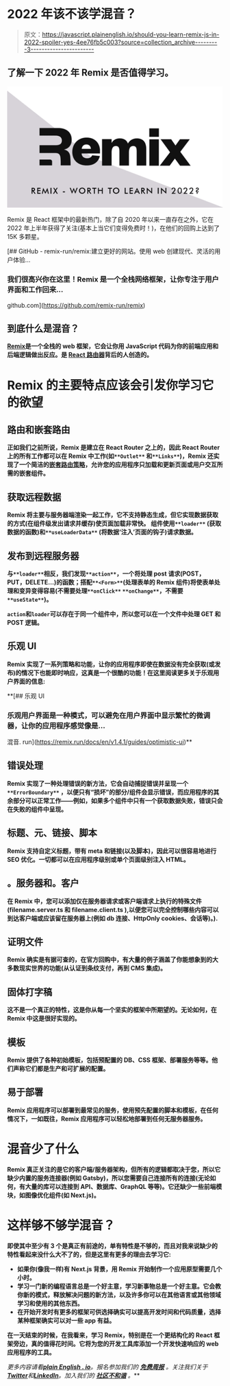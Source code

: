 # 2022 年该不该学混音？

> 原文：<https://javascript.plainenglish.io/should-you-learn-remix-js-in-2022-spoiler-yes-4ee76fb5c003?source=collection_archive---------3----------------------->

## 了解一下 2022 年 Remix 是否值得学习。

![](img/91e81aa55adc4fdc54f57aae475507a6.png)

Remix 是 React 框架中的最新热门，除了自 2020 年以来一直存在之外，它在 2022 年上半年获得了关注(基本上当它们变得免费时！)，在他们的回购上达到了 15K 多颗星。

[](https://github.com/remix-run/remix) [## GitHub - remix-run/remix:建立更好的网站。使用 web 创建现代、灵活的用户体验…

### 我们很高兴你在这里！Remix 是一个全栈网络框架，让你专注于用户界面和工作回来…

github.com](https://github.com/remix-run/remix) 

## 到底什么是混音？

[**Remix**](https://remix.run/)**是一个全栈的 web 框架，它会让你用 JavaScript 代码为你的前端应用和后端逻辑做出反应。是 [React 路由器](https://reactrouter.com/)背后的人创造的。**

# **Remix 的主要特点应该会引发你学习它的欲望**

## **路由和嵌套路由**

**正如我们之前所说，Remix 是建立在 React Router 之上的，因此 React Router 上的所有工作都可以在 Remix 中工作(如`**Outlet**` 和`**Links**`)，Remix 还实现了一个简洁的[嵌套路由策略](https://remix.run/docs/en/v1/guides/routing#what-is-nested-routing)，允许您的应用程序只加载和更新页面或用户交互所需的嵌套组件。**

## **获取远程数据**

**Remix 将主要与服务器端渲染一起工作，它不支持静态生成，但它实现数据获取的方式(在组件级发出请求并缓存)使页面加载非常快。
组件使用`**loader**` (获取数据的函数)和`**useLoaderData**` (将数据‘注入’页面的钩子)请求数据。**

## **发布到远程服务器**

**与`**loader**`相反，我们发现`**action**`，一个将处理 post 请求(POST，PUT，DELETE…)的函数；搭配`**<Form>**`(处理表单的 Remix 组件)将使表单处理和变异变得容易(不需要处理`**onClick**` `**onChange**`，不需要`**useState**`)。**

**`action`和`loader`可以存在于同一个组件中，所以您可以在一个文件中处理 GET 和 POST 逻辑。**

## ****乐观 UI****

**Remix 实现了一系列策略和功能，让你的应用程序即使在数据没有完全获取(或发布)的情况下也能即时响应，这真是一个很酷的功能！在这里阅读更多关于乐观用户界面的信息:**

 **[## 乐观 UI

### 乐观用户界面是一种模式，可以避免在用户界面中显示繁忙的微调器，让你的应用程序感觉像是…

混音. run](https://remix.run/docs/en/v1.4.1/guides/optimistic-ui)** 

## **错误处理**

**Remix 实现了一种处理错误的新方法，它会自动捕捉错误并呈现一个`**ErrorBoundary**` ，以便只有“损坏”的部分/组件会显示错误，而应用程序的其余部分可以正常工作——例如，如果多个组件中只有一个获取数据失败，错误只会在失败的组件中呈现。**

## **标题、元、链接、脚本**

**Remix 支持自定义标题，带有 meta 和链接(以及脚本)，因此可以很容易地进行 SEO 优化。一切都可以在应用程序级别或单个页面级别注入 HTML。**

## **。服务器和。客户**

**在 Remix 中，您可以添加仅在服务器请求或客户端请求上执行的特殊文件(filename.server.ts 和 filename.client.ts ),以便您可以完全控制哪些内容可以到达客户端或应该留在服务器上(例如 db 连接、HttpOnly cookies、会话等)。).**

## **证明文件**

**Remix 确实是有据可查的，在官方回购中，有大量的例子涵盖了你能想象到的大多数现实世界的功能(从认证到条纹支付，再到 CMS 集成)。**

## **固体打字稿**

**这不是一个真正的特性，这是你从每一个坚实的框架中所期望的。无论如何，在 Remix 中这是很好实现的。**

## **模板**

**Remix 提供了各种初始模板，包括预配置的 DB、CSS 框架、部署服务等等。他们声称它们都是生产和可扩展的配置。**

## **易于部署**

**Remix 应用程序可以部署到最常见的服务，使用预先配置的脚本和模板，在任何情况下，一如既往，Remix 应用程序可以轻松地部署到任何无服务器服务。**

# **混音少了什么**

**Remix 真正关注的是它的客户端/服务器架构，但所有的逻辑都取决于您，所以它缺少内置的服务连接器(例如 Gatsby)，所以您需要自己连接所有的连接(无论如何，有大量的库可以连接到 API、数据库、GraphQL 等等)。它还缺少一些前端模块，如图像优化组件(如 Next.js)。**

# **这样够不够学混音？**

**即使其中至少有 3 个是真正有前途的，单有特性是不够的，而且对我来说缺少的特性看起来没什么大不了的，但是这里有更多的理由去学习它:**

*   **如果你(像我一样)有 Next.js 背景，用 Remix 开始制作一个应用原型需要几个小时。**
*   **学习一门新的编程语言总是一个好主意，学习新事物总是一个好主意。它会教你新的模式，释放解决问题的新方法，以及许多你可以在其他语言或其他领域学习和使用的其他东西。**
*   **在开始开发时有更多的框架可供选择确实可以提高开发时间和代码质量，选择某种框架确实可以对一些 app 有益。**

**在一天结束的时候，在我看来，学习 Remix，特别是在一个更结构化的 React 框架旁边，真的值得花时间。它将为您的开发工具库添加一个开发快速响应的 web 应用程序的工具。**

***更多内容请看*[***plain English . io***](https://plainenglish.io/)*。报名参加我们的* [***免费周报***](http://newsletter.plainenglish.io/) *。关注我们关于*[***Twitter***](https://twitter.com/inPlainEngHQ)*和*[***LinkedIn***](https://www.linkedin.com/company/inplainenglish/)*。加入我们的* [***社区不和谐***](https://discord.gg/GtDtUAvyhW) *。***